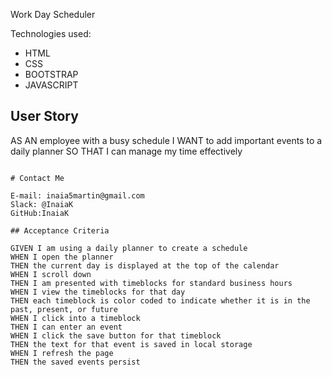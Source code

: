 Work Day Scheduler 

Technologies used:
- HTML
- CSS
- BOOTSTRAP
- JAVASCRIPT 

## User Story
AS AN employee with a busy schedule
I WANT to add important events to a daily planner
SO THAT I can manage my time effectively
```

# Contact Me

E-mail: inaia5martin@gmail.com
Slack: @InaiaK
GitHub:InaiaK

## Acceptance Criteria

GIVEN I am using a daily planner to create a schedule
WHEN I open the planner
THEN the current day is displayed at the top of the calendar
WHEN I scroll down
THEN I am presented with timeblocks for standard business hours
WHEN I view the timeblocks for that day
THEN each timeblock is color coded to indicate whether it is in the past, present, or future
WHEN I click into a timeblock
THEN I can enter an event
WHEN I click the save button for that timeblock
THEN the text for that event is saved in local storage
WHEN I refresh the page
THEN the saved events persist
```
